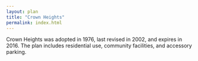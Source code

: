 ```yaml
---
layout: plan
title: "Crown Heights"
permalink: index.html
---
```


Crown Heights was adopted in 1976, last revised in 2002, and expires in 2016. The plan includes residential use, community facilities, and accessory parking.